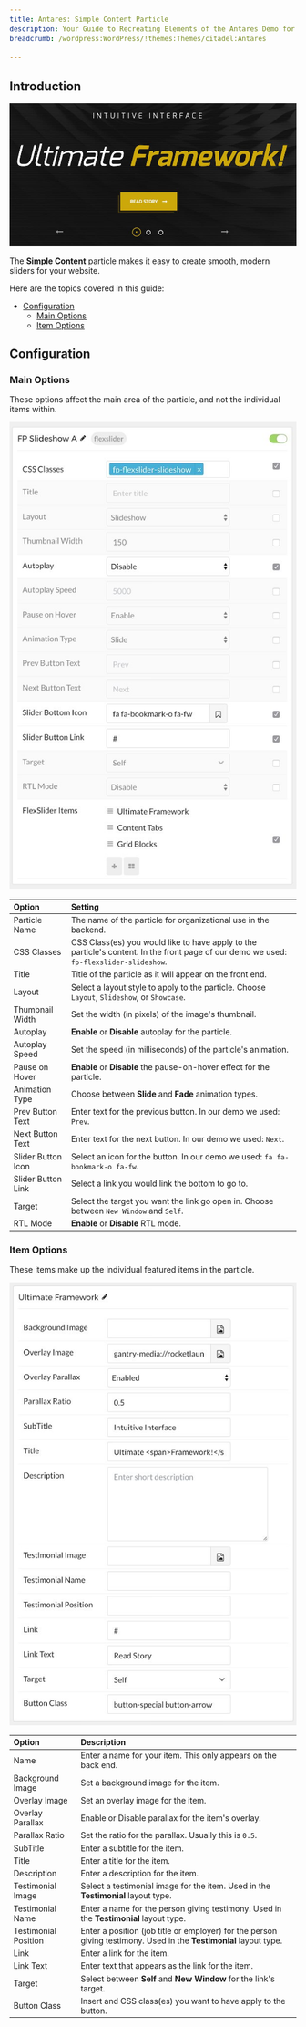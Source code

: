 ```yaml
---
title: Antares: Simple Content Particle
description: Your Guide to Recreating Elements of the Antares Demo for WordPress
breadcrumb: /wordpress:WordPress/!themes:Themes/citadel:Antares

---
```


## Introduction

![](assets/particle_flexslider1.jpeg)

The **Simple Content** particle makes it easy to create smooth, modern sliders for your website.

Here are the topics covered in this guide:

* [Configuration](#configuration)
    - [Main Options](#main-options)
    - [Item Options](#item-options)

## Configuration

### Main Options 

These options affect the main area of the particle, and not the individual items within.

![](assets/particle_flexslider2.jpeg)

| Option             | Setting                                                                                                                                 |
| :-----             | :-----                                                                                                                                  |
| Particle Name      | The name of the particle for organizational use in the backend.                                                                         |
| CSS Classes        | CSS Class(es) you would like to have apply to the particle's content. In the front page of our demo we used: `fp-flexslider-slideshow`. |
| Title              | Title of the particle as it will appear on the front end.                                                                               |
| Layout             | Select a layout style to apply to the particle. Choose `Layout`, `Slideshow`, or `Showcase`.                                            |
| Thumbnail Width    | Set the width (in pixels) of the image's thumbnail.                                                                                     |
| Autoplay           | **Enable** or **Disable** autoplay for the particle.                                                                                    |
| Autoplay Speed     | Set the speed (in milliseconds) of the particle's animation.                                                                            |
| Pause on Hover     | **Enable** or **Disable** the pause-on-hover effect for the particle.                                                                   |
| Animation Type     | Choose between **Slide** and **Fade** animation types.                                                                                  |
| Prev Button Text   | Enter text for the previous button. In our demo we used: `Prev`.                                                                        |
| Next Button Text   | Enter text for the next button. In our demo we used: `Next`.                                                                            |
| Slider Button Icon | Select an icon for the button. In our demo we used: `fa fa-bookmark-o fa-fw`.                                                           |
| Slider Button Link | Select a link you would link the bottom to go to.                                                                                       |
| Target             | Select the target you want the link go open in. Choose between `New Window` and `Self`.                                                 |
| RTL Mode           | **Enable** or **Disable** RTL mode.                                                                                                     |

### Item Options

These items make up the individual featured items in the particle.

![](assets/particle_flexslider3.jpeg)

| Option               | Description                                                                                                        |
| :-----               | :-----                                                                                                             |
| Name                 | Enter a name for your item. This only appears on the back end.                                                     |
| Background Image     | Set a background image for the item.                                                                               |
| Overlay Image        | Set an overlay image for the item.                                                                                 |
| Overlay Parallax     | Enable or Disable parallax for the item's overlay.                                                                 |
| Parallax Ratio       | Set the ratio for the parallax. Usually this is `0.5`.                                                             |
| SubTitle             | Enter a subtitle for the item.                                                                                     |
| Title                | Enter a title for the item.                                                                                        |
| Description          | Enter a description for the item.                                                                                  |
| Testimonial Image    | Select a testimonial image for the item. Used in the **Testimonial** layout type.                                  |
| Testimonial Name     | Enter a name for the person giving testimony. Used in the **Testimonial** layout type.                             |
| Testimonial Position | Enter a position (job title or employer) for the person giving testimony. Used in the **Testimonial** layout type. |
| Link                 | Enter a link for the item.                                                                                         |
| Link Text            | Enter text that appears as the link for the item.                                                                  |
| Target               | Select between **Self** and **New Window** for the link's target.                                                  |
| Button Class         | Insert and CSS class(es) you want to have apply to the button.                                                     |

